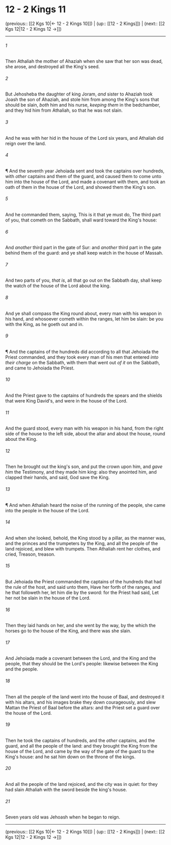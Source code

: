 # 12 - 2 Kings 11

(previous:: [[2 Kgs 10|← 12 - 2 Kings 10]]) | (up:: [[12 - 2 Kings]]) | (next:: [[2 Kgs 12|12 - 2 Kings 12 →]])

***


###### 1 
Then Athaliah the mother of Ahaziah when she saw that her son was dead, she arose, and destroyed all the King's seed. 

###### 2 
But Jehosheba the daughter of king Joram, _and_ sister to Ahaziah took Joash the son of Ahaziah, and stole him from among the King's sons that should be slain, _both_ him and his nurse, _keeping them_ in the bedchamber, and they hid him from Athaliah, so that he was not slain. 

###### 3 
And he was with her hid in the house of the Lord six years, and Athaliah did reign over the land. 

###### 4 
¶ And the seventh year Jehoiada sent and took the captains over hundreds, with _other_ captains and them of the guard, and caused them to come unto him into the house of the Lord, and made a covenant with them, and took an oath of them in the house of the Lord, and showed them the King's son. 

###### 5 
And he commanded them, saying, This is it that ye must do, The third part of you, that cometh on the Sabbath, shall ward toward the King's house: 

###### 6 
And _another_ third part in the gate of Sur: and _another_ third part in the gate behind them of the guard: and ye shall keep watch in the house of Massah. 

###### 7 
And two parts of you, _that is_, all that go out on the Sabbath day, shall keep the watch of the house of the Lord about the king. 

###### 8 
And ye shall compass the King round about, every man with his weapon in his hand, and whosoever cometh within the ranges, let him be slain: be you with the King, as he goeth out and in. 

###### 9 
¶ And the captains of the hundreds did according to all that Jehoiada the Priest commanded, and they took every man of his men that entered _into their charge_ on the Sabbath, with them that went out _of it_ on the Sabbath, and came to Jehoiada the Priest. 

###### 10 
And the Priest gave to the captains of hundreds the spears and the shields that were King David's, and were in the house of the Lord. 

###### 11 
And the guard stood, every man with his weapon in his hand, from the right side of the house to the left side, about the altar and about the house, round about the King. 

###### 12 
Then he brought out the king's son, and put the crown upon him, and _gave him_ the Testimony, and they made him king: also they anointed him, and clapped their hands, and said, God save the King. 

###### 13 
¶ And when Athaliah heard the noise of the running of the people, she came into the people in the house of the Lord. 

###### 14 
And when she looked, behold, the King stood by a pillar, as the manner was, and the princes and the trumpeters by the King, and all the people of the land rejoiced, and blew with trumpets. Then Athaliah rent her clothes, and cried, Treason, treason. 

###### 15 
But Jehoiada the Priest commanded the captains of the hundreds that had the rule of the host, and said unto them, Have her forth of the ranges, and he that followeth her, let him die by the sword: for the Priest had said, Let her not be slain in the house of the Lord. 

###### 16 
Then they laid hands on her, and she went by the way, by the which the horses go to the house of the King, and there was she slain. 

###### 17 
And Jehoiada made a covenant between the Lord, and the King and the people, that they should be the Lord's people: likewise between the King and the people. 

###### 18 
Then all the people of the land went into the house of Baal, and destroyed it with his altars, and his images brake they down courageously, and slew Mattan the Priest of Baal before the altars: and the Priest set a guard over the house of the Lord. 

###### 19 
Then he took the captains of hundreds, and the _other_ captains, and the guard, and all the people of the land: and they brought the King from the house of the Lord, and came by the way of the gate of the guard to the King's house: and he sat him down on the throne of the kings. 

###### 20 
And all the people of the land rejoiced, and the city was in quiet: for they had slain Athaliah with the sword beside the king's house. 

###### 21 
Seven years old was Jehoash when he began to reign.

***

(previous:: [[2 Kgs 10|← 12 - 2 Kings 10]]) | (up:: [[12 - 2 Kings]]) | (next:: [[2 Kgs 12|12 - 2 Kings 12 →]])
